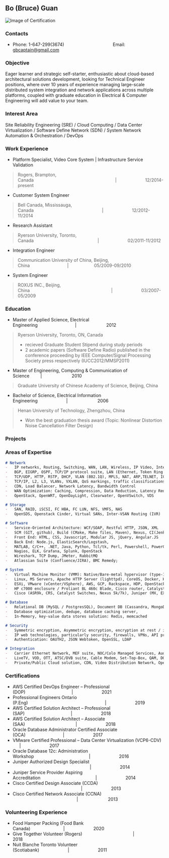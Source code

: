 ## Bo (Bruce) Guan 
![Image of Certification](https://gbcaptain.github.io/images/all.png)

### Contacts
* Phone: 1-647-299(3674) &emsp;&emsp;&emsp;&emsp;&emsp;&emsp;&emsp;&emsp;&emsp;&emsp;&ensp; Email: gbcaptain@gmail.com

### Objective
Eager learner and strategic self-starter, enthusiastic about cloud-based architectural solutions development, looking for Technical Engineer positions, where over 10 years of experience managing large-scale distributed system integration and network applications across multiple platforms, coupled with graduate education in Electrical & Computer Engineering will add value to your team.

### Interest Area

Site Reliability Engineering (SRE) / Cloud Computing / Data Center Virtualization / Software Define Network (SDN) / System Network Automation & Orchestration / DevOps

### Work Experience  
- Platform Specialist, Video Core System | Infrastructure Service Validation
> Rogers, Brampton, Canada&emsp;&emsp;&emsp;&emsp;&emsp;&emsp;&emsp;&emsp;&emsp;&emsp;&emsp;&emsp;&emsp;&emsp;&emsp;&emsp;&emsp;&emsp;&ensp;|&emsp;&emsp;&emsp;&emsp;&emsp;&emsp;&ensp;12/2014-present 

- Customer System Engineer 
> Bell Canada, Mississauga, Canada&emsp;&emsp;&emsp;&emsp;&emsp;&emsp;&emsp;&emsp;&emsp;&emsp;&emsp;&emsp;&emsp;&emsp;&emsp;&ensp;|&emsp;&emsp;&emsp;&emsp;&emsp;&emsp;&ensp;12/2012-11/2014

- Research Assistant 
> Ryerson University, Toronto, Canada&emsp;&emsp;&emsp;&emsp;&emsp;&emsp;&emsp;&emsp;&emsp;&emsp;&emsp;&emsp;&emsp;&emsp;&ensp;|&emsp;&emsp;&emsp;&emsp;&emsp;&emsp;&ensp;02/2011-11/2012

- Integration Engineer
> Communication University of China, Beijing, China&emsp;&emsp;&emsp;&emsp;&emsp;&emsp;&emsp;&emsp;&ensp;|&emsp;&emsp;&emsp;&emsp;&emsp;&ensp; 05/2009-09/2010

- System Engineer 
> ROXUS INC., Beijing, China&emsp;&emsp;&emsp;&emsp;&emsp;&emsp;&emsp;&emsp;&emsp;&emsp;&emsp;&emsp;&emsp;&emsp;&emsp;&emsp;&emsp;&emsp;&ensp;|&emsp;&emsp;&emsp;&emsp;&emsp;&emsp;&ensp;03/2007-05/2009 

### Education
-	Master of Applied Science, Electrical Engineering&emsp;&emsp;&emsp;&emsp;&emsp;&emsp;&emsp;&emsp;&ensp;|&emsp;&emsp;&emsp;&emsp;&emsp;&emsp;&ensp; 2012
>    Ryerson University, Toronto, ON, Canada
>    - recieved Graduate Student Stipend during study periods
>    - 2 academic papers (Software Define Radio) published in the conference proceeding by IEEE Computer/Signal Processing Society press respectively (IUCC2012/MMSP2011)
-	Master of Engineering, Computing & Communication of Science&emsp;&emsp;&ensp;|&emsp;&emsp;&emsp;&emsp;&emsp;&emsp;&ensp; 2010
>    Graduate University of Chinese Academy of Science, Beijing, China  
-	Bachelor of Science, Electrical Information Engineering&emsp;&emsp;&emsp;&emsp;&emsp;&emsp;&ensp;|&emsp;&emsp;&emsp;&emsp;&emsp;&emsp;&ensp; 2006
>    Henan University of Technology, Zhengzhou, China  
>    -  Won the best graduation thesis award  (Topic: Nonlinear Distortion Noise Cancellation Filter Design)

### Projects


### Areas of Expertise
```markdown
# Network
-	IP networks, Routing, Switching, WAN, LAN, Wireless, IP Video, Internet, Hosting
-	BGP, EIGRP, OSPF, TCP/IP protocol suite, LAN (Ethernet, Token Ring and FDDI); WAN protocols (X.25, Frame Relay, and ATM); IP addressing (CIDR, Subnetting, VLSM)
-	TCP/UDP, HTTP, RSTP, DHCP, VLAN (802.1Q), MPLS, NAT, ARP,TELNET, ICMP, SSL
-	TCP/IP, L2, L3, VLANs, VXLAN, QoS markings, traffic classifications and prioritization, Layer 4-7 inspections
-	CDN, Load Balancer, Network Latency, Bandwidth Control
-	WAN Optimization: Caching, Compression, Data Reduction, Latency Reduction, QoS tagging, Packet coalescing, DNS query/record type/optimization
-	OpenStack, OpenWRT, OpenDayLight, Clearwater, OpenVSwitch, VDS 

# Storage
-	SAN, RAID, iSCSI, FC HBA, FC LUN, NFS, VMFS, NAS
-	OpenSDS, Openstack Cinder, Virtual SANs, Inter-VSAN Routing (IVR) 

# Software
-	Service-Oriented Architecture: WCF/SOAP, Restful HTTP, JSON, XML
-	SCM (GIT, github), Build (CMake, Make files, Maven), Nexus, CI(Jenkins)
-	Front End: HTML, CSS, Javascript, Modular JS, jQuery, Angular.JS
-	Back End: Node.js, ElasticSearch/Logstash, 
-	MATLAB, C/C++, .NET, Java, Python, Tcl/tk, Perl, Powershell, PowerGUI
-	Nagios, ELK, Grafana, Splunk, OpenStack
-	Wireshark, TCP Dump, JMeter, RabbitMQ
-	Atlassian Suite (Confluence/JIRA), BMC Remedy; 

# System
-	Virtual Machine Monitor (VMM): Native/Bare-metal hypervisor (type-1), hosted hypervisor (type-2)
-	Linux, MS Servers, Apache HTTP Server (lighttpd), CoreOS, Docker, Kubernetes, Mesos, Rancher
-	ESXi, VMware (vCenter/VSphere), AWS, GCP, Rackspace, HDP, OpenStack
-	HP c7000 enclosure / Proliant BL 460c Blade, Cisco router, Catalyst series switch; Cisco ASA 5500 Series, Firewall Pix 501,515, Cisco ACS server, F5 Load balancer (BIG IP), Citrix Netscaler
-	Cisco (ASR9k, CRS, Catalyst Switches, Nexus 5k/7k), Juniper (MX, EX, SRX), Alcatel-Lucent (7750) and A10 (AX) 

# Database
-	Relational DB (MySQL / PostgresSQL), Document DB (Cassandra, MongoDB, Couchbase Hadoop, MapReduce) 
-	Database optimization, dedupe, database caching server, 
-	In-Memory, key-value data stores solution: Redis, memcached 

# Security
-	Symmetric encryption, Asymmetric encryption, encryption at rest / in transit
-	IP web technologies, particularly security, firewalls, VPNs, API proxy, L2-VPN, IPsec, VPC
-	Authentication: OAUTH2, JSON Webtoken, OpenSSL, LDAP 

# Integration
-	Carrier Ethernet Network, MEF suite, NOC/Colo Managed Services, Audio/Visual CPE and IPTV
-	LiveTV, VOD, OTT, ATSC/DVB suite, Cable Modem, Set-Top-Box, QAM, DOCSIS/CMTS
-	Private/Public Cloud solution, CDN, Video Distribution Network, Openstack Mitaki HA, Terraform

```

### Certifications
-	AWS Certified DevOps Engineer – Professional (DOP)&emsp;&emsp;&emsp;&emsp;&emsp;&emsp;&emsp;&emsp;&emsp;&emsp;&ensp;|&emsp;&emsp;&emsp;&emsp;&emsp;&emsp;&ensp;2021
-	Professional Engineers Ontario (P.Eng)&emsp;&emsp;&emsp;&emsp;&emsp;&emsp;&emsp;&emsp;&emsp;&emsp;&emsp;&emsp;&emsp;&emsp;&emsp;&emsp;&emsp;&ensp;|&emsp;&emsp;&emsp;&emsp;&emsp;&emsp;&ensp;2019
-	AWS Certified Solution Architect – Professional (SAP)&emsp;&emsp;&emsp;&emsp;&emsp;&emsp;&emsp;&emsp;&emsp;&emsp;&ensp;|&emsp;&emsp;&emsp;&emsp;&emsp;&emsp;&ensp;2018
-	AWS Certified Solution Architect – Associate (SAA)&emsp;&emsp;&emsp;&emsp;&emsp;&emsp;&emsp;&emsp;&emsp;&emsp;&emsp;&ensp;|&emsp;&emsp;&emsp;&emsp;&emsp;&emsp;&ensp;2018
-	Oracle Database Administrator Certified Associate (OCA)&emsp;&emsp;&emsp;&emsp;&emsp;&emsp;&emsp;&emsp;&ensp;|&emsp;&emsp;&emsp;&emsp;&emsp;&emsp;&ensp;2017
-	VMware Certified Professional – Data Center Virtualization (VCP6-CDV) &emsp;&ensp;|&emsp;&emsp;&emsp;&emsp;&emsp;&emsp;&ensp;2017
-	Oracle Database 12c: Administration Workshop&emsp;&emsp;&emsp;&emsp;&emsp;&emsp;&emsp;&emsp;&emsp;&emsp;&emsp;&emsp;&ensp;|&emsp;&emsp;&emsp;&emsp;&emsp;&emsp;&ensp;2016
-	Juniper Authorized Design Specialist	&emsp;&emsp;&emsp;&emsp;&emsp;&emsp;&emsp;&emsp;&emsp;&emsp;&emsp;&emsp;&emsp;&emsp;&emsp;&emsp;&emsp;&ensp;|&emsp;&emsp;&emsp;&emsp;&emsp;&emsp;&ensp;2014
-	Juniper Service Provider Aspiring Accreditation&emsp;&emsp;&emsp;&emsp;&emsp;&emsp;&emsp;&emsp;&emsp;&emsp;&emsp;&emsp;&ensp;|&emsp;&emsp;&emsp;&emsp;&emsp;&emsp;&ensp;2014
-	Cisco Certified Design Associate (CCDA) &emsp;&emsp;&emsp;&emsp;&emsp;&emsp;&emsp;&emsp;&emsp;&emsp;&emsp;&emsp;&emsp;&emsp;&emsp;&ensp;|&emsp;&emsp;&emsp;&emsp;&emsp;&emsp;&ensp;2013 
-	Cisco Certified Network Associate (CCNA)	&emsp;&emsp;&emsp;&emsp;&emsp;&emsp;&emsp;&emsp;&emsp;&emsp;&emsp;&emsp;&emsp;&emsp;&ensp;|&emsp;&emsp;&emsp;&emsp;&emsp;&emsp;&ensp; 2013


### Volunteering Experience
- Food Hamper Packing (Food Bank Canada)&emsp;&emsp;&emsp;&emsp;&emsp;&emsp;&emsp;&ensp;|&emsp;&emsp;&emsp;&emsp;&emsp;&emsp;&ensp;2020
- Give Together Volunteer (Rogers)&emsp;&emsp;&emsp;&emsp;&emsp;&emsp;&emsp;&emsp;&emsp;&emsp;&emsp;&ensp;|&emsp;&emsp;&emsp;&emsp;&emsp;&emsp;&ensp;2018
- Nuit Blanche Toronto Volunteer (Scotiabank)&emsp;&emsp;&emsp;&emsp;&emsp;&emsp;&ensp;|&emsp;&emsp;&emsp;&emsp;&emsp;&emsp;&ensp;2011
